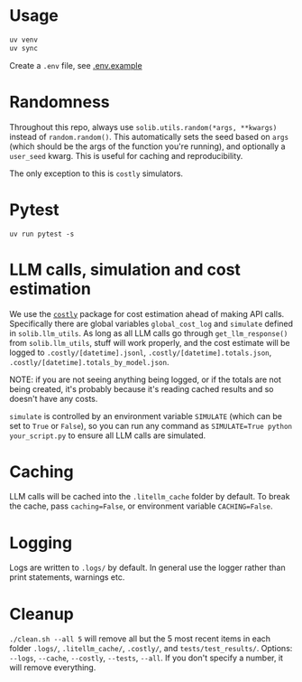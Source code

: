# Usage

```bash
uv venv
uv sync
```

Create a `.env` file, see [.env.example](.env.example)

# Randomness

Throughout this repo, always use `solib.utils.random(*args, **kwargs)` instead of `random.random()`. This automatically sets the seed based on `args` (which should be the args of the function you're running), and optionally a `user_seed` kwarg. This is useful for caching and reproducibility.

The only exception to this is `costly` simulators.

# Pytest

```
uv run pytest -s
```

# LLM calls, simulation and cost estimation

We use the [`costly`](https://github.com/abhimanyupallavisudhir/costly) package for cost estimation ahead of making API calls. Specifically there are global variables `global_cost_log` and `simulate` defined in `solib.llm_utils`. As long as all LLM calls go through `get_llm_response()` from `solib.llm_utils`, stuff will work properly, and the cost estimate will be logged to `.costly/[datetime].jsonl`, `.costly/[datetime].totals.json`, `.costly/[datetime].totals_by_model.json`.

NOTE: if you are not seeing anything being logged, or if the totals are not being created, it's probably because it's reading cached results and so doesn't have any costs.

`simulate` is controlled by an environment variable `SIMULATE` (which can be set to `True` or `False`), so you can run any command as `SIMULATE=True python your_script.py` to ensure all LLM calls are simulated.

# Caching

LLM calls will be cached into the `.litellm_cache` folder by default. To break the cache, pass `caching=False`, or environment variable `CACHING=False`. 

# Logging

Logs are written to `.logs/` by default. In general use the logger rather than print statements, warnings etc.

# Cleanup

`./clean.sh --all 5` will remove all but the 5 most recent items in each folder `.logs/`, `.litellm_cache/`, `.costly/`, and `tests/test_results/`. Options: `--logs`, `--cache`, `--costly`, `--tests`, `--all`. If you don't specify a number, it will remove everything.


